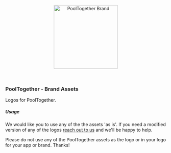 <p align="center">
  <a href="https://github.com/pooltogether/pooltogether--brand-assets">
    <img src="https://raw.githubusercontent.com/pooltogether/pooltogether--brand-assets/master/logo/pooltogether-logo--purple-gradient.png" alt="PoolTogether Brand" style="max-width:100%;" width="200">
  </a>
</p>

<br />

### PoolTogether - Brand Assets

Logos for PoolTogether.

##### Usage

We would like you to use any of the the assets 'as is'. If you need a modified version of any of the logos <a href='mailto:hello@pooltogether.us'>reach out to us</a> and we'll be happy to help.

Please do not use any of the PoolTogether assets as the logo or in your logo for your app or brand. Thanks!

